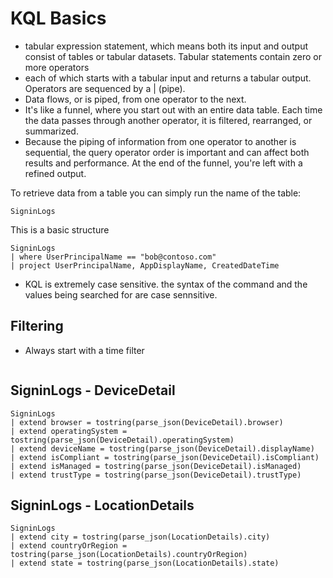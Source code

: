 # KQL Basics

* tabular expression statement, which means both its input and output consist of tables or tabular datasets. Tabular statements contain zero or more operators
* each of which starts with a tabular input and returns a tabular output. Operators are sequenced by a | (pipe).
* Data flows, or is piped, from one operator to the next.
* It's like a funnel, where you start out with an entire data table. Each time the data passes through another operator, it is filtered, rearranged, or summarized.
* Because the piping of information from one operator to another is sequential, the query operator order is important and can affect both results and performance. At the end of the funnel, you're left with a refined output.

To retrieve data from a table you can simply run the name of the table:
```
SigninLogs 

```
This is a basic structure 
```
SigninLogs 
| where UserPrincipalName == "bob@contoso.com"
| project UserPrincipalName, AppDisplayName, CreatedDateTime

```

* KQL is extremely case sensitive.  the syntax of the command and the values being searched for are case sennsitive.

## Filtering

* Always start with a time filter
```

```

## SigninLogs - DeviceDetail
```
SigninLogs
| extend browser = tostring(parse_json(DeviceDetail).browser) 
| extend operatingSystem = tostring(parse_json(DeviceDetail).operatingSystem) 
| extend deviceName = tostring(parse_json(DeviceDetail).displayName)
| extend isCompliant = tostring(parse_json(DeviceDetail).isCompliant) 
| extend isManaged = tostring(parse_json(DeviceDetail).isManaged)
| extend trustType = tostring(parse_json(DeviceDetail).trustType)
```

## SigninLogs - LocationDetails
```
SigninLogs
| extend city = tostring(parse_json(LocationDetails).city)
| extend countryOrRegion = tostring(parse_json(LocationDetails).countryOrRegion)
| extend state = tostring(parse_json(LocationDetails).state)
```
